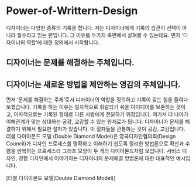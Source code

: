 # Power-of-Writtern-Design



디자이너는 다양한 종류의 기록을 합니다. 저는 디자이너에게 기록의 습관이 선택이 아니라 필수라고 믿는 편입니다. 그 이유를 두가지 측면에서 살펴볼 수 있는데요. 먼저 ‘디자이너의 역할’에 대한 정의에서 시작합니다.


## 디자이너는 **문제를 해결하는 주체**입니다.
## 디자이너는 **새로운 방법을 제안하는 영감의 주체**입니다.



먼저 ‘문제를 해결하는 주체’로서 디자이너의 역할을 정의하고 기록이 갖는 힘을 들여다보겠습니다. 기록을 하는 이유는 일차적으로 휘발되기 쉬운 아이디어를 보존하는 것이고, 이차적으로는 기록된 형태로 다른 사람에게 전달하기 위함입니다. 여기서 더 나아가 이해관계가 맞는 상대와는 공감, 교감할 수 있는 원재료가 됩니다. 디자이너가 문제를 해결하기 위해서 필요한 절차가 있습니다. 이 절차들을 관통하는 것이 공감, 교감입니다. 더블 다이아몬드 모델 (Double Diamond Model)은 영국디자인협의회(Design Council)가 디자인 프로세스를 명확하고 이해하기 쉽도록 정리한 방법론으로 확산과 수렴을 반복하는 프로세스라 그래프 모양이 두 개의 다이아몬드처럼 보입니다. 서비스 디자인, 경험 디자인에서 이야기하는 디자이너의 문제해결 방법론에 대한 대표적인 예시입니다.




[더블 다이아몬드 모델(Double Diamond Model)]
